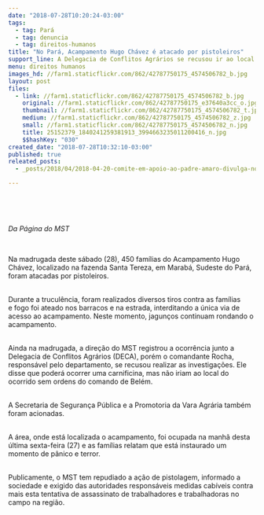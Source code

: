 ```yaml
---
date: "2018-07-28T10:20:24-03:00"
tags:
  - tag: Pará
  - tag: denuncia
  - tag: direitos-humanos
title: "No Pará, Acampamento Hugo Chávez é atacado por pistoleiros"
support_line: A Delegacia de Conflitos Agrários se recusou ir ao local da truculência; jagunços ainda rondam o acampamento
menu: direitos humanos
images_hd: //farm1.staticflickr.com/862/42787750175_4574506782_b.jpg
layout: post
files:
  - link: //farm1.staticflickr.com/862/42787750175_4574506782_b.jpg
    original: //farm1.staticflickr.com/862/42787750175_e37640a3cc_o.jpg
    thumbnail: //farm1.staticflickr.com/862/42787750175_4574506782_t.jpg
    medium: //farm1.staticflickr.com/862/42787750175_4574506782_z.jpg
    small: //farm1.staticflickr.com/862/42787750175_4574506782_n.jpg
    title: 25152379_1840241259381913_3994663235011200416_n.jpg
    $$hashKey: "030"
created_date: "2018-07-28T10:32:10-03:00"
published: true
releated_posts:
  - _posts/2018/04/2018-04-20-comite-em-apoio-ao-padre-amaro-divulga-nota-sobre-a-criminalizacao-da-luta-pela-terra.md

---
```

<p>&nbsp;</p>

<p>&nbsp;</p>

<p><em>Da P&aacute;gina do MST</em></p>

<p>&nbsp;</p>

<p>Na madrugada deste s&aacute;bado (28), 450 fam&iacute;lias do Acampamento Hugo Ch&aacute;vez, localizado na fazenda Santa Tereza, em Marab&aacute;, Sudeste do Par&aacute;, foram atacadas por pistoleiros.&nbsp;</p>

<p><br />
Durante a trucul&ecirc;ncia, foram realizados&nbsp;diversos tiros&nbsp;contra as fam&iacute;lias e&nbsp;fogo foi ateado nos barracos e na estrada, interditando a &uacute;nica via de acesso ao acampamento. Neste momento, jagun&ccedil;os continuam rondando o acampamento.</p>

<p><br />
Ainda na madrugada, a dire&ccedil;&atilde;o do MST registrou a ocorr&ecirc;ncia junto a Delegacia de Conflitos Agr&aacute;rios (DECA), por&eacute;m o comandante Rocha, respons&aacute;vel pelo departamento, se recusou realizar as investiga&ccedil;&otilde;es. Ele disse que poder&aacute; ocorrer uma carnificina, mas n&atilde;o iriam ao local do ocorrido sem ordens do comando de Bel&eacute;m.</p>

<p><br />
A Secretaria de Seguran&ccedil;a P&uacute;blica e a Promotoria da Vara Agr&aacute;ria&nbsp;tamb&eacute;m foram acionadas.</p>

<p><br />
A &aacute;rea, onde est&aacute; localizada o acampamento, foi ocupada na manh&atilde; desta &uacute;ltima sexta-feira (27) e as fam&iacute;lias relatam que est&aacute; instaurado um momento de p&acirc;nico e terror.</p>

<p><br />
Publicamente, o MST tem repudiado a a&ccedil;&atilde;o de pistolagem, informado a sociedade e exigido das autoridades respons&aacute;veis medidas cab&iacute;veis contra mais esta tentativa de assassinato de trabalhadores e trabalhadoras no campo na regi&atilde;o.</p>

<p>&nbsp;</p>
